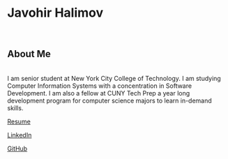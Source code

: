 # Javohir Halimov 
[](https://drive.google.com/file/d/1uuIqTkgMvjLF6KFNeIxV9m2hWOLtc4jv/view?usp=sharing)
<br/>

## About Me

<br/>
I am senior student at New York City College of Technology. I am studying Computer Information Systems with a concentration in Software Development. I am also a fellow at CUNY Tech Prep a year long development program for computer science majors to learn in-demand skills.

<br/>

[Resume](https://docs.google.com/document/d/1xvuafitwR-gzoDe423qER5xV1-heBDGMgCehGCNP7wk/edit?usp=sharing)

[LinkedIn](www.linkedin.com/in/javohir-halimov-537678221)

[GitHub](https://github.com/javohirhalimov)




